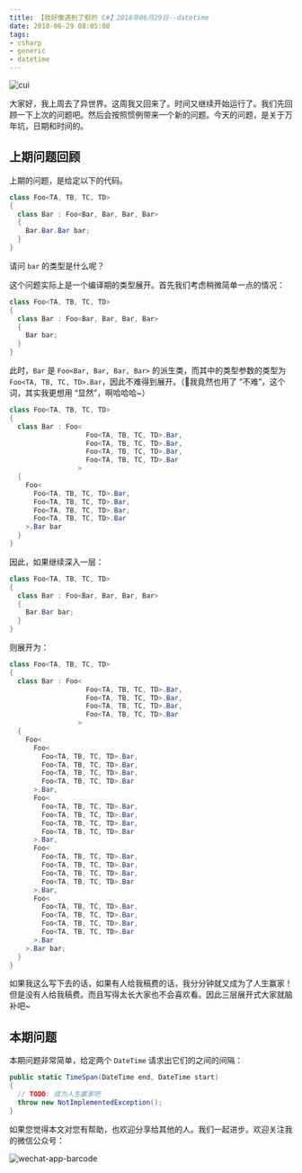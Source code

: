```yaml
---
title: 【我好像遇到了假的 C#】2018年06月29日--datetime
date: 2018-06-29 08:05:08
tags:
- csharp
- generic
- datetime
---
```


<img src="{{root_url}}/images/blog/funny_csharp_datetime.jpg" style="text-align:center" alt="cui"/>

大家好，我上周去了异世界。这周我又回来了。时间又继续开始运行了。我们先回顾一下上次的问题吧。然后会按照惯例带来一个新的问题。今天的问题，是关于万年坑，日期和时间的。

<!--more-->

## 上期问题回顾

上期的问题，是给定以下的代码。

```cs
class Foo<TA, TB, TC, TD>
{
  class Bar : Foo<Bar, Bar, Bar, Bar>
  {
    Bar.Bar.Bar bar;
  }
}
```

请问 `bar` 的类型是什么呢？

这个问题实际上是一个编译期的类型展开。首先我们考虑稍微简单一点的情况：

```cs
class Foo<TA, TB, TC, TD>
{
  class Bar : Foo<Bar, Bar, Bar, Bar>
  {
    Bar bar;
  }
}
```

此时，`Bar` 是 `Foo<Bar, Bar, Bar, Bar>` 的派生类，而其中的类型参数的类型为 `Foo<TA, TB, TC, TD>.Bar`，因此不难得到展开。（我竟然也用了 “不难”，这个词，其实我更想用 “显然”，啊哈哈哈~）

```cs
class Foo<TA, TB, TC, TD>
{
  class Bar : Foo<
                   Foo<TA, TB, TC, TD>.Bar,
                   Foo<TA, TB, TC, TD>.Bar,
                   Foo<TA, TB, TC, TD>.Bar,
                   Foo<TA, TB, TC, TD>.Bar
                 >
  {
    Foo<
      Foo<TA, TB, TC, TD>.Bar,
      Foo<TA, TB, TC, TD>.Bar,
      Foo<TA, TB, TC, TD>.Bar,
      Foo<TA, TB, TC, TD>.Bar
    >.Bar bar
  }
}
```

因此，如果继续深入一层：

```cs
class Foo<TA, TB, TC, TD>
{
  class Bar : Foo<Bar, Bar, Bar, Bar>
  {
    Bar.Bar bar;
  }
}
```

则展开为：

```cs
class Foo<TA, TB, TC, TD>
{
  class Bar : Foo<
                   Foo<TA, TB, TC, TD>.Bar,
                   Foo<TA, TB, TC, TD>.Bar,
                   Foo<TA, TB, TC, TD>.Bar,
                   Foo<TA, TB, TC, TD>.Bar
                 >
  {
    Foo<
      Foo<
        Foo<TA, TB, TC, TD>.Bar,
        Foo<TA, TB, TC, TD>.Bar,
        Foo<TA, TB, TC, TD>.Bar,
        Foo<TA, TB, TC, TD>.Bar
      >.Bar,
      Foo<
        Foo<TA, TB, TC, TD>.Bar,
        Foo<TA, TB, TC, TD>.Bar,
        Foo<TA, TB, TC, TD>.Bar,
        Foo<TA, TB, TC, TD>.Bar
      >.Bar,
      Foo<
        Foo<TA, TB, TC, TD>.Bar,
        Foo<TA, TB, TC, TD>.Bar,
        Foo<TA, TB, TC, TD>.Bar,
        Foo<TA, TB, TC, TD>.Bar
      >.Bar,
      Foo<
        Foo<TA, TB, TC, TD>.Bar,
        Foo<TA, TB, TC, TD>.Bar,
        Foo<TA, TB, TC, TD>.Bar,
        Foo<TA, TB, TC, TD>.Bar
      >.Bar
    >.Bar bar;
  }
}
```

如果我这么写下去的话，如果有人给我稿费的话，我分分钟就又成为了人生赢家！但是没有人给我稿费。而且写得太长大家也不会喜欢看。因此三层展开式大家就脑补吧~

## 本期问题

本期问题非常简单，给定两个 `DateTime` 请求出它们的之间的间隔：

```cs
public static TimeSpan(DateTime end, DateTime start)
{
  // TODO: 成为人生赢家吧
  throw new NotImplementedException();
}
```

如果您觉得本文对您有帮助，也欢迎分享给其他的人。我们一起进步。欢迎关注我的微信公众号：

<img src="{{root_url}}/images/blog/funny_csharp_barcode.jpeg" style="text-align:center" alt="wechat-app-barcode"/>